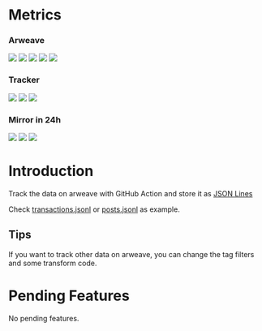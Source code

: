 # Metrics

### Arweave

![](https://img.shields.io/badge/dynamic/json?label=Height&query=%24.height&url=https%3A%2F%2Fwww.arweave.net?cacheSeconds=60)
![](https://img.shields.io/badge/dynamic/json?label=Blocks&query=%24.blocks&url=https%3A%2F%2Fwww.arweave.net?cacheSeconds=60)
![](https://img.shields.io/badge/dynamic/json?label=Peers&query=%24.peers&url=https%3A%2F%2Fwww.arweave.net?cacheSeconds=60)
![](https://img.shields.io/badge/dynamic/json?label=Queue&query=%24.queue_length&url=https%3A%2F%2Fwww.arweave.net?cacheSeconds=60)
![](https://img.shields.io/badge/dynamic/json?label=Latency&query=%24.node_state_latency&url=https%3A%2F%2Fwww.arweave.net?cacheSeconds=60)

### Tracker

![](https://img.shields.io/badge/dynamic/json?label=UpdatedTime&query=%24.updated_at&url=https%3A%2F%2Fgithub.com%2FRoCry%2Farweave-tracker%2Freleases%2Fdownload%2Flatest%2Fmetrics.json)
![](https://img.shields.io/badge/dynamic/json?label=BlockHeight&query=%24.last_block_height&url=https%3A%2F%2Fgithub.com%2FRoCry%2Farweave-tracker%2Freleases%2Fdownload%2Flatest%2Fmetrics.json)
![](https://img.shields.io/badge/dynamic/json?label=BlockTime&query=%24.last_block_time&url=https%3A%2F%2Fgithub.com%2FRoCry%2Farweave-tracker%2Freleases%2Fdownload%2Flatest%2Fmetrics.json)

### Mirror in 24h

![](https://img.shields.io/badge/dynamic/json?label=Post&query=%24.last_24h.post&url=https%3A%2F%2Fgithub.com%2FRoCry%2Farweave-tracker%2Freleases%2Fdownload%2Flatest%2Fmetrics.json)
![](https://img.shields.io/badge/dynamic/json?label=User&query=%24.last_24h.user&url=https%3A%2F%2Fgithub.com%2FRoCry%2Farweave-tracker%2Freleases%2Fdownload%2Flatest%2Fmetrics.json)
![](https://img.shields.io/badge/dynamic/json?label=Unique%20Post&query=%24.last_24h.unique_post&url=https%3A%2F%2Fgithub.com%2FRoCry%2Farweave-tracker%2Freleases%2Fdownload%2Flatest%2Fmetrics.json)

# Introduction

Track the data on arweave with GitHub Action and store it as [JSON Lines](https://jsonlines.org/)

Check [transactions.jsonl](https://github.com/RoCry/arweave-tracker/blob/deploy/transactions.jsonl) or [posts.jsonl](https://github.com/RoCry/arweave-tracker/blob/deploy/posts.jsonl) as example.


## Tips

If you want to track other data on arweave, you can change the tag filters and some transform code.

# Pending Features

No pending features.
